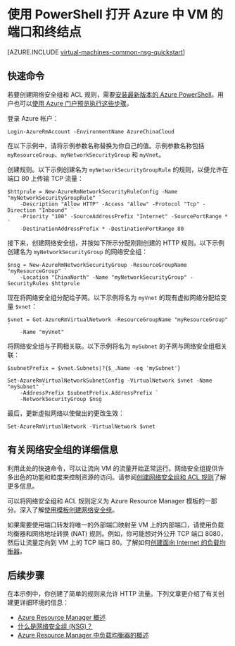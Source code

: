 <!-- need to be verified -->

<properties
    pageTitle="使用 PowerShell 打开 VM 的端口 | Azure"
    description="了解如何使用 Azure Resource Manager 部署模型和 Azure PowerShell 在 Windows VM 上打开端口/创建终结点"
    services="virtual-machines-windows"
    documentationcenter=""
    author="iainfoulds"
    manager="timlt"
    editor="" />
<tags 
    ms.assetid="cf45f7d8-451a-48ab-8419-730366d54f1e"
    ms.service="virtual-machines-windows"
    ms.devlang="na"
    ms.topic="article"
    ms.tgt_pltfrm="vm-windows"
    ms.workload="infrastructure-services"
    ms.date="10/27/2016"
    wacn.date="12/20/2016"
    ms.author="iainfou" />

# 使用 PowerShell 打开 Azure 中 VM 的端口和终结点
[AZURE.INCLUDE [virtual-machines-common-nsg-quickstart](../../includes/virtual-machines-common-nsg-quickstart.md)]

## 快速命令
若要创建网络安全组和 ACL 规则，需要[安装最新版本的 Azure PowerShell](/documentation/articles/powershell-install-configure/)。用户也可以[使用 Azure 门户预览执行这些步骤](/documentation/articles/virtual-machines-windows-nsg-quickstart-portal/)。

登录 Azure 帐户：

    Login-AzureRmAccount -EnvironmentName AzureChinaCloud

在以下示例中，请将示例参数名称替换为你自己的值。示例参数名称包括 `myResourceGroup`、`myNetworkSecurityGroup` 和 `myVnet`。

创建规则。以下示例创建名为 `myNetworkSecurityGroupRule` 的规则，以便允许在端口 80 上传输 TCP 流量：

    $httprule = New-AzureRmNetworkSecurityRuleConfig -Name "myNetworkSecurityGroupRule" `
        -Description "Allow HTTP" -Access "Allow" -Protocol "Tcp" -Direction "Inbound" `
        -Priority "100" -SourceAddressPrefix "Internet" -SourcePortRange * `
        -DestinationAddressPrefix * -DestinationPortRange 80

接下来，创建网络安全组，并按如下所示分配刚刚创建的 HTTP 规则。以下示例创建名为 `myNetworkSecurityGroup` 的网络安全组：

    $nsg = New-AzureRmNetworkSecurityGroup -ResourceGroupName "myResourceGroup" `
        -Location "ChinaNorth" -Name "myNetworkSecurityGroup" -SecurityRules $httprule

现在将网络安全组分配给子网。以下示例将名为 `myVnet` 的现有虚拟网络分配给变量 `$vnet`：

    $vnet = Get-AzureRmVirtualNetwork -ResourceGroupName "myResourceGroup" `
        -Name "myVnet"

将网络安全组与子网相关联。以下示例将名为 `mySubnet` 的子网与网络安全组相关联：

    $subnetPrefix = $vnet.Subnets|?{$_.Name -eq 'mySubnet'}

    Set-AzureRmVirtualNetworkSubnetConfig -VirtualNetwork $vnet -Name "mySubnet" `
        -AddressPrefix $subnetPrefix.AddressPrefix `
        -NetworkSecurityGroup $nsg

最后，更新虚拟网络以使做出的更改生效：

    Set-AzureRmVirtualNetwork -VirtualNetwork $vnet

## <a name="more-information-on-network-security-groups"></a> 有关网络安全组的详细信息
利用此处的快速命令，可以让流向 VM 的流量开始正常运行。网络安全组提供许多出色的功能和粒度来控制资源的访问。请参阅[创建网络安全组和 ACL 规则](/documentation/articles/virtual-networks-create-nsg-arm-ps/)了解更多信息。

可以将网络安全组和 ACL 规则定义为 Azure Resource Manager 模板的一部分。深入了解[使用模板创建网络安全组](/documentation/articles/virtual-networks-create-nsg-arm-template/)。

如果需要使用端口转发将唯一的外部端口映射至 VM 上的内部端口，请使用负载均衡器和网络地址转换 (NAT) 规则。例如，你可能想对外公开 TCP 端口 8080，然后让流量定向到 VM 上的 TCP 端口 80。了解如何[创建面向 Internet 的负载均衡器](/documentation/articles/load-balancer-get-started-internet-arm-ps/)。

## 后续步骤
在本示例中，你创建了简单的规则来允许 HTTP 流量。下列文章更介绍了有关创建更详细环境的信息：

* [Azure Resource Manager 概述](/documentation/articles/resource-group-overview/)
* [什么是网络安全组 (NSG)？](/documentation/articles/virtual-networks-nsg/)
* [Azure Resource Manager 中负载均衡器的概述](/documentation/articles/load-balancer-arm/)

<!---HONumber=Mooncake_1212_2016-->